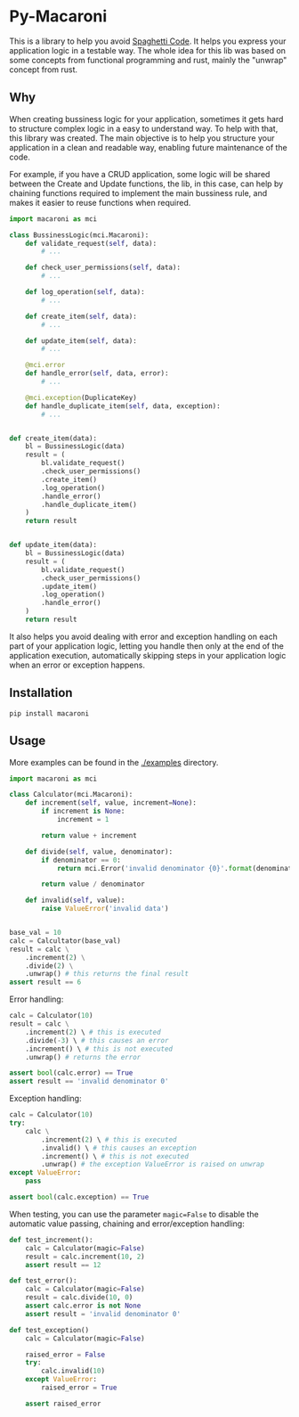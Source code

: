 # Py-Macaroni

This is a library to help you avoid
[Spaghetti Code](https://en.wikipedia.org/wiki/Spaghetti_code). It helps you
express your application logic in a testable way. The whole idea for this lib
was based on some concepts from functional programming and rust, mainly the
"unwrap" concept from rust.

## Why

When creating bussiness logic for your application, sometimes it gets hard to
structure complex logic in a easy to understand way. To help with that, this
library was created. The main objective is to help you structure your
application in a clean and readable way, enabling future maintenance of the
code.

For example, if you have a CRUD application, some logic will be shared between
the Create and Update functions, the lib, in this case, can help by chaining
functions required to implement the main bussiness rule, and makes it easier to
reuse functions when required.

```python
import macaroni as mci

class BussinessLogic(mci.Macaroni):
    def validate_request(self, data):
        # ...

    def check_user_permissions(self, data):
        # ...

    def log_operation(self, data):
        # ...

    def create_item(self, data):
        # ...

    def update_item(self, data):
        # ...

    @mci.error
    def handle_error(self, data, error):
        # ...

    @mci.exception(DuplicateKey)
    def handle_duplicate_item(self, data, exception):
        # ...


def create_item(data):
    bl = BussinessLogic(data)
    result = (
        bl.validate_request()
        .check_user_permissions()
        .create_item()
        .log_operation()
        .handle_error()
        .handle_duplicate_item()
    )
    return result


def update_item(data):
    bl = BussinessLogic(data)
    result = (
        bl.validate_request()
        .check_user_permissions()
        .update_item()
        .log_operation()
        .handle_error()
    )
    return result
```

It also helps you avoid dealing with error and exception handling on each part
of your application logic, letting you handle then only at the end of the
application execution, automatically skipping steps in your application logic
when an error or exception happens.

## Installation

```
pip install macaroni
```

## Usage

More examples can be found in the [./examples](./examples) directory.

```python
import macaroni as mci

class Calculator(mci.Macaroni):
    def increment(self, value, increment=None):
        if increment is None:
            increment = 1

        return value + increment

    def divide(self, value, denominator):
        if denominator == 0:
            return mci.Error('invalid denominator {0}'.format(denominator))

        return value / denominator

    def invalid(self, value):
        raise ValueError('invalid data')


base_val = 10
calc = Calcultator(base_val)
result = calc \
    .increment(2) \
    .divide(2) \
    .unwrap() # this returns the final result
assert result == 6
```

Error handling:

```python
calc = Calculator(10)
result = calc \
    .increment(2) \ # this is executed
    .divide(-3) \ # this causes an error
    .increment() \ # this is not executed
    .unwrap() # returns the error

assert bool(calc.error) == True
assert result == 'invalid denominator 0'
```

Exception handling:

```python
calc = Calculator(10)
try:
    calc \
        .increment(2) \ # this is executed
        .invalid() \ # this causes an exception
        .increment() \ # this is not executed
        .unwrap() # the exception ValueError is raised on unwrap
except ValueError:
    pass

assert bool(calc.exception) == True
```

When testing, you can use the parameter `magic=False` to disable the automatic value passing, chaining and error/exception handling:

```python
def test_increment():
    calc = Calculator(magic=False)
    result = calc.increment(10, 2)
    assert result == 12

def test_error():
    calc = Calculator(magic=False)
    result = calc.divide(10, 0)
    assert calc.error is not None
    assert result = 'invalid denominator 0'

def test_exception()
    calc = Calculator(magic=False)

    raised_error = False
    try:
        calc.invalid(10)
    except ValueError:
        raised_error = True

    assert raised_error
```
